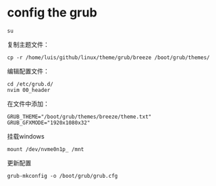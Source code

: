 # config the grub

```
su
```

复制主题文件：

```
cp -r /home/luis/github/linux/theme/grub/breeze /boot/grub/themes/
```

编辑配置文件：

```
cd /etc/grub.d/
nvim 00_header
```

在文件中添加：

```
GRUB_THEME="/boot/grub/themes/breeze/theme.txt"
GRUB_GFXMODE="1920x1080x32"
```

挂载windows

```
mount /dev/nvme0n1p_ /mnt
```

更新配置

```
grub-mkconfig -o /boot/grub/grub.cfg
```







